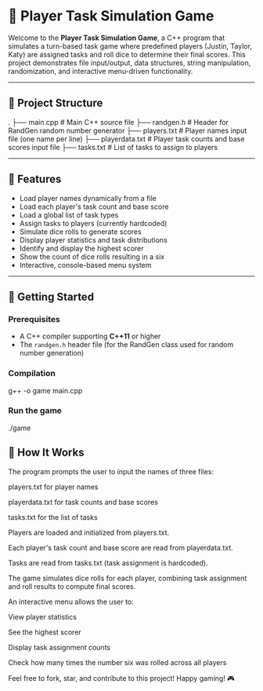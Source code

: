 # 🎲 Player Task Simulation Game

Welcome to the **Player Task Simulation Game**, a C++ program that simulates a turn-based task game where predefined players (Justin, Taylor, Katy) are assigned tasks and roll dice to determine their final scores. This project demonstrates file input/output, data structures, string manipulation, randomization, and interactive menu-driven functionality.

---

## 📁 Project Structure

.
├── main.cpp # Main C++ source file
├── randgen.h # Header for RandGen random number generator
├── players.txt # Player names input file (one name per line)
├── playerdata.txt # Player task counts and base scores input file
├── tasks.txt # List of tasks to assign to players


---

## 🧩 Features

- Load player names dynamically from a file  
- Load each player's task count and base score  
- Load a global list of task types  
- Assign tasks to players (currently hardcoded)  
- Simulate dice rolls to generate scores  
- Display player statistics and task distributions  
- Identify and display the highest scorer  
- Show the count of dice rolls resulting in a six  
- Interactive, console-based menu system  

---

## 🚀 Getting Started

### Prerequisites

- A C++ compiler supporting **C++11** or higher  
- The `randgen.h` header file (for the RandGen class used for random number generation)  

### Compilation
g++ -o game main.cpp
### Run the game
./game




## 🧠 How It Works
The program prompts the user to input the names of three files:

players.txt for player names

playerdata.txt for task counts and base scores

tasks.txt for the list of tasks

Players are loaded and initialized from players.txt.

Each player's task count and base score are read from playerdata.txt.

Tasks are read from tasks.txt (task assignment is hardcoded).

The game simulates dice rolls for each player, combining task assignment and roll results to compute final scores.

An interactive menu allows the user to:

View player statistics

See the highest scorer

Display task assignment counts

Check how many times the number six was rolled across all players

Feel free to fork, star, and contribute to this project!
Happy gaming! 🎮
